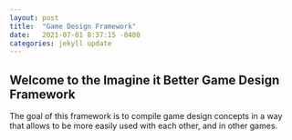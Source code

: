 ```yaml
---
layout: post
title:  "Game Design Framework"
date:   2021-07-01 8:37:15 -0400
categories: jekyll update
---
```


## Welcome to the Imagine it Better Game Design Framework

The goal of this framework is to compile game design concepts in a way that allows to be more easily used with each other, and in other games.
